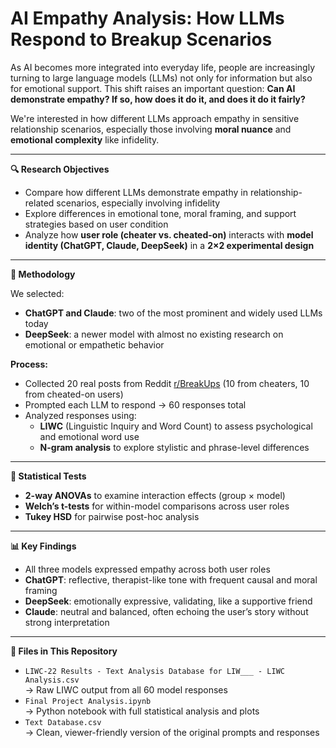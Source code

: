 # AI Empathy Analysis: How LLMs Respond to Breakup Scenarios

As AI becomes more integrated into everyday life, people are increasingly turning to large language models (LLMs) not only for information but also for emotional support. This shift raises an important question: **Can AI demonstrate empathy? If so, how does it do it, and does it do it fairly?**

We're interested in how different LLMs approach empathy in sensitive relationship scenarios, especially those involving **moral nuance** and **emotional complexity** like infidelity.

---

**🔍 Research Objectives**

- Compare how different LLMs demonstrate empathy in relationship-related scenarios, especially involving infidelity  
- Explore differences in emotional tone, moral framing, and support strategies based on user condition  
- Analyze how **user role (cheater vs. cheated-on)** interacts with **model identity (ChatGPT, Claude, DeepSeek)** in a **2×2 experimental design**

---

**🧪 Methodology**

We selected:  
- **ChatGPT and Claude**: two of the most prominent and widely used LLMs today  
- **DeepSeek**: a newer model with almost no existing research on emotional or empathetic behavior

**Process:**  
- Collected 20 real posts from Reddit [r/BreakUps](https://www.reddit.com/r/BreakUps) (10 from cheaters, 10 from cheated-on users)  
- Prompted each LLM to respond → 60 responses total  
- Analyzed responses using:  
  - **LIWC** (Linguistic Inquiry and Word Count) to assess psychological and emotional word use  
  - **N-gram analysis** to explore stylistic and phrase-level differences

---

**📐 Statistical Tests**

- **2-way ANOVAs** to examine interaction effects (group × model)  
- **Welch’s t-tests** for within-model comparisons across user roles  
- **Tukey HSD** for pairwise post-hoc analysis

---

**📊 Key Findings**

- All three models expressed empathy across both user roles  
- **ChatGPT**: reflective, therapist-like tone with frequent causal and moral framing  
- **DeepSeek**: emotionally expressive, validating, like a supportive friend  
- **Claude**: neutral and balanced, often echoing the user’s story without strong interpretation

---

**📁 Files in This Repository**

- `LIWC-22 Results - Text Analysis Database for LIW___ - LIWC Analysis.csv`  
  → Raw LIWC output from all 60 model responses  
- `Final Project Analysis.ipynb`  
  → Python notebook with full statistical analysis and plots  
- `Text Database.csv`  
  → Clean, viewer-friendly version of the original prompts and responses
